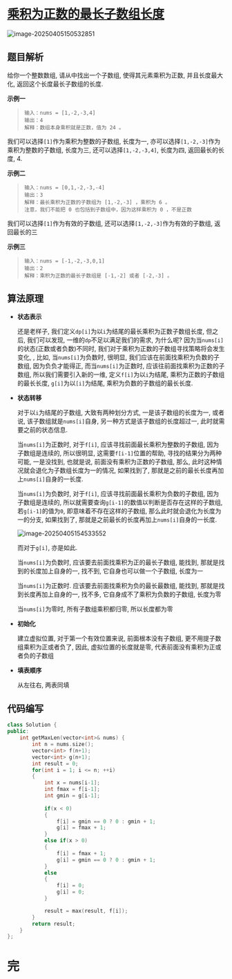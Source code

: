 # [乘积为正数的最长子数组长度](https://leetcode.cn/problems/maximum-length-of-subarray-with-positive-product/)

![image-20250405150532851](https://md-wind.oss-cn-nanjing.aliyuncs.com/md/20250405150532918.png)

## 题目解析

给你一个整数数组, 请从中找出一个子数组, 使得其元素乘积为正数, 并且长度最大化, 返回这个长度最长子数组的长度.

**示例一**

>```
>输入：nums = [1,-2,-3,4]
>输出：4
>解释：数组本身乘积就是正数，值为 24 。
>```

我们可以选择`[1]`作为乘积为整数的子数组, 长度为一, 亦可以选择`[1,-2,-3]`作为乘积为整数的子数组, 长度为三, 还可以选择`[1,-2,-3,4]`, 长度为四, 返回最长的长度, 4.

**示例二**

>```
>输入：nums = [0,1,-2,-3,-4]
>输出：3
>解释：最长乘积为正数的子数组为 [1,-2,-3] ，乘积为 6 。
>注意，我们不能把 0 也包括到子数组中，因为这样乘积为 0 ，不是正数
>```

我们可以选择`[1]`作为有效的子数组, 还可以选择`[1,-2,-3]`作为有效的子数组, 返回最长的三

**示例三**

>```
>输入：nums = [-1,-2,-3,0,1]
>输出：2
>解释：乘积为正数的最长子数组是 [-1,-2] 或者 [-2,-3] 。
>```

## 算法原理

- **状态表示**

  还是老样子, 我们定义`dp[i]`为以`i`为结尾的最长乘积为正数子数组长度, 但之后, 我们可以发现, 一维的`dp`不足以满足我们的需求, 为什么呢? 因为当`nums[i]`的状态(正数或者负数)不同时, 我们对于乘积为正数的子数组寻找策略将会发生变化, , 比如, 当`nums[i]`为负数时, 很明显, 我们应该在前面找乘积为负数的子数组, 因为负负才能得正, 而当`nums[i]`为正数时, 应该往前面找乘积为正数的子数组, 所以我们需要引入新的一维, 定义`f[i]`为以`i`为结尾, 乘积为正数的子数组的最长长度, `g[i]`为以`[i]`为结尾, 乘积为负数的子数组的最长长度. 

- **状态转移**

  对于以`i`为结尾的子数组, 大致有两种划分方式, 一是该子数组的长度为一, 或者说, 该子数组就是`nums[i]`自身, 另一种方式是该子数组的长度超过一, 此时就需要之前的状态信息.

  当`nums[i]`为正数时, 对于`f[i]`, 应该寻找前面最长乘积为整数的子数组, 因为子数组是连续的, 所以很明显, 这需要`f[i-1]`位置的帮助, 寻找的结果分为两种可能, 一是没找到, 也就是说, 前面没有乘积为正数的子数组, 那么, 此时这种情况就会退化为子数组长度为一的情况, 如果找到了, 那就是之前的最长长度再加上`nums[i]`自身的一长度. 

  当`nums[i]`为负数时, 对于`f[i]`, 应该寻找前面最长乘积为负数的子数组, 因为子数组是连续的, 所以就需要查询`g[i-1]`的数值以判断是否存在这样的子数组, 若`g[i-1]`的值为`0`, 即意味着不存在这样的子数组, 那么此时就会退化为长度为一的分支, 如果找到了, 那就是之前最长的长度再加上`nums[i]`自身的一长度.

  ![image-20250405154533552](https://md-wind.oss-cn-nanjing.aliyuncs.com/md/20250405154533623.png)

  而对于`g[i]`, 亦是如此.

  当`nums[i]`为负数时, 应该要去前面找乘积为正的最长子数组, 能找到, 那就是找到的长度加上自身的一, 找不到, 它自身也可以做一个子数组, 长度为一

  当`nums[i]`为正数时. 应该要去前面找乘积为负的最长最数组, 能找到, 那就是找到长度再加上自身的一, 找不多, 它自身成不了乘积为负数的子数组, 长度为零

  当`nums[i]`为零时, 所有子数组乘积都归零, 所以长度都为零

- **初始化**

  建立虚拟位置, 对于第一个有效位置来说, 前面根本没有子数组, 更不用提子数组乘积为正或者负了, 因此, 虚拟位置的长度就是零, 代表前面没有乘积为正或者负的子数组

- **填表顺序**

  从左往右, 两表同填

## 代码编写

```cpp
class Solution {
public:
    int getMaxLen(vector<int>& nums) {
        int n = nums.size();
        vector<int> f(n+1);
        vector<int> g(n+1);
        int result = 0;
        for(int i = 1; i <= n; ++i)
        {
            int x = nums[i-1];
            int fmax = f[i-1];
            int gmin = g[i-1];
            
            if(x < 0)
            {
                f[i] = gmin == 0 ? 0 : gmin + 1;
                g[i] = fmax + 1;
            }
            else if(x > 0)
            {
                f[i] = fmax + 1;
                g[i] = gmin == 0 ? 0 : gmin + 1;
            }
            else
            {
                f[i] = 0;
                g[i] = 0;
            }

            result = max(result, f[i]);
        }
        return result;
    }
};
```

# 完

